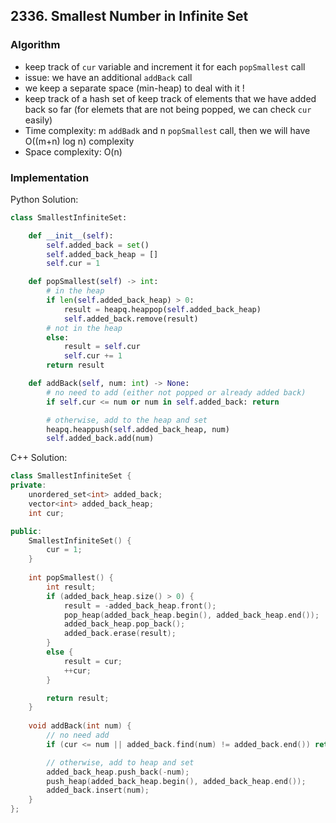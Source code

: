 ## 2336. Smallest Number in Infinite Set
### Algorithm
- keep track of `cur` variable and increment it for each `popSmallest` call
- issue: we have an additional `addBack` call
- we keep a separate space (min-heap) to deal with it !
- keep track of a hash set of keep track of elements that we have added back so far (for elemets that are not being popped, we can check `cur` easily)
- Time complexity: m `addBadk` and n `popSmallest` call, then we will have O((m+n) log n) complexity
- Space complexity: O(n)
### Implementation
Python Solution:
```python
class SmallestInfiniteSet:

    def __init__(self):
        self.added_back = set()
        self.added_back_heap = []
        self.cur = 1

    def popSmallest(self) -> int:
        # in the heap
        if len(self.added_back_heap) > 0:
            result = heapq.heappop(self.added_back_heap)
            self.added_back.remove(result)
        # not in the heap
        else:
            result = self.cur
            self.cur += 1
        return result

    def addBack(self, num: int) -> None:
        # no need to add (either not popped or already added back)
        if self.cur <= num or num in self.added_back: return

        # otherwise, add to the heap and set
        heapq.heappush(self.added_back_heap, num)
        self.added_back.add(num)
```
C++ Solution:
```cpp
class SmallestInfiniteSet {
private:
    unordered_set<int> added_back;
    vector<int> added_back_heap;
    int cur;

public:
    SmallestInfiniteSet() {
        cur = 1;
    }
    
    int popSmallest() {
        int result;
        if (added_back_heap.size() > 0) {
            result = -added_back_heap.front();
            pop_heap(added_back_heap.begin(), added_back_heap.end());
            added_back_heap.pop_back();
            added_back.erase(result);
        }
        else {
            result = cur;
            ++cur;
        }

        return result;
    }
    
    void addBack(int num) {
        // no need add
        if (cur <= num || added_back.find(num) != added_back.end()) return;

        // otherwise, add to heap and set
        added_back_heap.push_back(-num);
        push_heap(added_back_heap.begin(), added_back_heap.end());
        added_back.insert(num);
    }
};
```